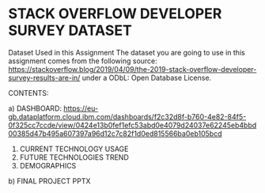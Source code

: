 # STACK OVERFLOW DEVELOPER SURVEY DATASET

Dataset Used in this Assignment
The dataset you are going to use in this assignment comes from the following source: https://stackoverflow.blog/2019/04/09/the-2019-stack-overflow-developer-survey-results-are-in/ under a ODbL: Open Database License.

CONTENTS:

 
a) DASHBOARD: https://eu-gb.dataplatform.cloud.ibm.com/dashboards/f2c32d8f-b760-4e82-84f5-0f325cc7ccde/view/0424e13b0fef1efc53abd0e4079d24037e62245eb4bbd00385d47b495a607397a96d12c7c82f1d0ed815566ba0eb105bcd
  1) CURRENT TECHNOLOGY USAGE
  2) FUTURE TECHNOLOGIES TREND
  3) DEMOGRAPHICS

b) FINAL PROJECT PPTX

